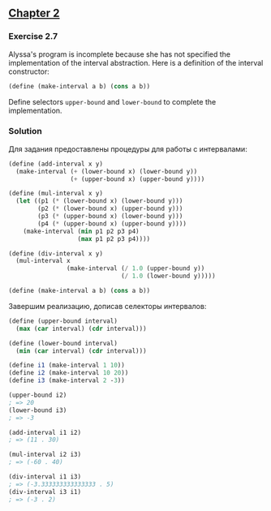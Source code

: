## [Chapter 2](../index.md#2-Building-Abstractions-with-Data)

### Exercise 2.7

Alyssa's program is incomplete because she has not specified the implementation of the interval abstraction. Here is a definition of the interval constructor:

```scheme
(define (make-interval a b) (cons a b))
```

Define selectors `upper-bound` and `lower-bound` to complete the implementation.

### Solution

Для задания предоставлены процедуры для работы с интервалами:

```scheme
(define (add-interval x y)
  (make-interval (+ (lower-bound x) (lower-bound y))
                 (+ (upper-bound x) (upper-bound y))))

(define (mul-interval x y)
  (let ((p1 (* (lower-bound x) (lower-bound y)))
        (p2 (* (lower-bound x) (upper-bound y)))
        (p3 (* (upper-bound x) (lower-bound y)))
        (p4 (* (upper-bound x) (upper-bound y))))
    (make-interval (min p1 p2 p3 p4)
                   (max p1 p2 p3 p4))))

(define (div-interval x y)
  (mul-interval x 
                (make-interval (/ 1.0 (upper-bound y))
                               (/ 1.0 (lower-bound y)))))

(define (make-interval a b) (cons a b))
```
Завершим реализацию, дописав селекторы интервалов:

```scheme
(define (upper-bound interval)
  (max (car interval) (cdr interval)))

(define (lower-bound interval)
  (min (car interval) (cdr interval)))

(define i1 (make-interval 1 10))
(define i2 (make-interval 10 20))
(define i3 (make-interval 2 -3))

(upper-bound i2)
; => 20
(lower-bound i3)
; => -3

(add-interval i1 i2)
; => (11 . 30)

(mul-interval i2 i3)
; => (-60 . 40)

(div-interval i1 i3)
; => (-3.333333333333333 . 5)
(div-interval i3 i1)
; => (-3 . 2)
```
